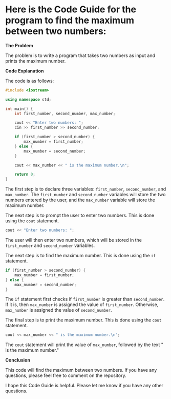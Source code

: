 # Here is the Code Guide for the program to find the maximum between two numbers:

**The Problem**

The problem is to write a program that takes two numbers as input and prints the maximum number.

**Code Explanation**

The code is as follows:

```c++
#include <iostream>

using namespace std;

int main() {
    int first_number, second_number, max_number;

    cout << "Enter two numbers: ";
    cin >> first_number >> second_number;

    if (first_number > second_number) {
        max_number = first_number;
    } else {
        max_number = second_number;
    }

    cout << max_number << " is the maximum number.\n";

    return 0;
}
```

The first step is to declare three variables: `first_number`, `second_number`, and `max_number`. The `first_number` and `second_number` variables will store the two numbers entered by the user, and the `max_number` variable will store the maximum number.

The next step is to prompt the user to enter two numbers. This is done using the `cout` statement.

```c++
cout << "Enter two numbers: ";
```

The user will then enter two numbers, which will be stored in the `first_number` and `second_number` variables.

The next step is to find the maximum number. This is done using the `if` statement.

```c++
if (first_number > second_number) {
    max_number = first_number;
} else {
    max_number = second_number;
}
```

The `if` statement first checks if `first_number` is greater than `second_number`. If it is, then `max_number` is assigned the value of `first_number`. Otherwise, `max_number` is assigned the value of `second_number`.

The final step is to print the maximum number. This is done using the `cout` statement.

```c++
cout << max_number << " is the maximum number.\n";
```

The `cout` statement will print the value of `max_number`, followed by the text " is the maximum number."

**Conclusion**

This code will find the maximum between two numbers. If you have any questions, please feel free to comment on the repository.

I hope this Code Guide is helpful. Please let me know if you have any other questions.